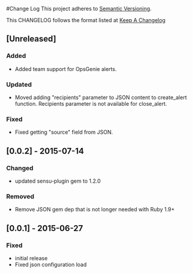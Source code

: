 #Change Log
This project adheres to [Semantic Versioning](http://semver.org/).

This CHANGELOG follows the format listed at [Keep A Changelog](http://keepachangelog.com/)

## [Unreleased]
### Added
- Added team support for OpsGenie alerts.

### Updated
- Moved adding "recipients" parameter to JSON content to create_alert function. Recipients parameter is not available for close_alert.

### Fixed
- Fixed getting "source" field from JSON.

## [0.0.2] - 2015-07-14
### Changed
- updated sensu-plugin gem to 1.2.0

### Removed
- Remove JSON gem dep that is not longer needed with Ruby 1.9+

## [0.0.1] - 2015-06-27
### Fixed
- initial release
- Fixed json configuration load
